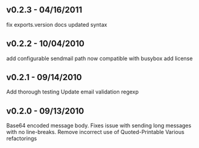 
## v0.2.3 - 04/16/2011

  fix exports.version
  docs
  updated syntax

## v0.2.2 - 10/04/2010

  add configurable sendmail path
  now compatible with busybox
  add license

## v0.2.1 - 09/14/2010

  Add thorough testing
  Update email validation regexp

## v0.2.0 - 09/13/2010

  Base64 encoded message body. Fixes issue with sending long messages with no line-breaks.
  Remove incorrect use of Quoted-Printable
  Various refactorings

